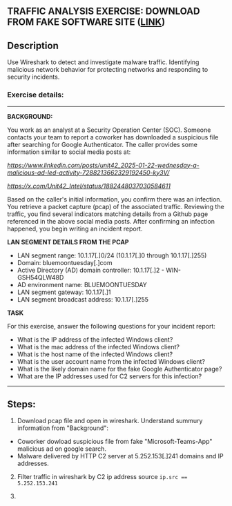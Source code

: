 ## TRAFFIC ANALYSIS EXERCISE: DOWNLOAD FROM FAKE SOFTWARE SITE ([LINK](https://www.malware-traffic-analysis.net/2025/01/22/index.html))

## Description
Use Wireshark to detect and investigate malware traffic. Identifying malicious network behavior for protecting networks and responding to security incidents.

### Exercise details:

---

**BACKGROUND:**

You work as an analyst at a Security Operation Center (SOC). Someone contacts your team to report a coworker has downloaded a suspicious file after searching for Google Authenticator. The caller provides some information similar to social media posts at:

*https://www.linkedin.com/posts/unit42_2025-01-22-wednesday-a-malicious-ad-led-activity-7288213662329192450-ky3V/*

*https://x.com/Unit42_Intel/status/1882448037030584611*

Based on the caller's initial information, you confirm there was an infection.  You retrieve a packet capture (pcap) of the associated traffic.  Reviewing the traffic, you find several indicators matching details from a Github page referenced in the above social media posts.  After confirming an infection happened, you begin writing an incident report.


**LAN SEGMENT DETAILS FROM THE PCAP**

- LAN segment range:  10.1.17[.]0/24   (10.1.17[.]0 through 10.1.17[.]255)
- Domain:  bluemoontuesday[.]com
- Active Directory (AD) domain controller:  10.1.17[.]2 - WIN-GSH54QLW48D
- AD environment name:  BLUEMOONTUESDAY
- LAN segment gateway:  10.1.17[.]1
- LAN segment broadcast address:  10.1.17[.]255
 
**TASK**

For this exercise, answer the following questions for your incident report:
- What is the IP address of the infected Windows client?
- What is the mac address of the infected Windows client?
- What is the host name of the infected Windows client?
- What is the user account name from the infected Windows client?
- What is the likely domain name for the fake Google Authenticator page?
- What are the IP addresses used for C2 servers for this infection?

---
## Steps:
1. Download pcap file and open in wireshark. Understand summury information from "Background":
  - Coworker dowload suspicious file from fake "Microsoft-Teams-App" malicious ad on google search.
  - Malware delivered by HTTP C2 server at 5.252.153[.]241 domains and IP addresses.
2. Filter traffic in wireshark by C2 ip address source `ip.src == 5.252.153.241`

3. 
